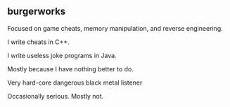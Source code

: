 ## burgerworks

Focused on game cheats, memory manipulation, and reverse engineering.

I write cheats in C++.

I write useless joke programs in Java.

Mostly because I have nothing better to do.

Very hard-core dangerous black metal listener

Occasionally serious. Mostly not.


